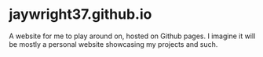 # jaywright37.github.io

A website for me to play around on, hosted on Github pages.
I imagine it will be mostly a personal website showcasing my projects and such.


